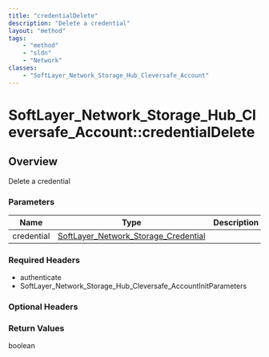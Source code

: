 ```yaml
---
title: "credentialDelete"
description: "Delete a credential"
layout: "method"
tags:
    - "method"
    - "sldn"
    - "Network"
classes:
    - "SoftLayer_Network_Storage_Hub_Cleversafe_Account"
---
```

# SoftLayer_Network_Storage_Hub_Cleversafe_Account::credentialDelete
## Overview 
Delete a credential 

### Parameters 
|Name | Type | Description |
| --- | --- | --- |
|credential| <a href='/reference/datatypes/SoftLayer_Network_Storage_Credential'>SoftLayer_Network_Storage_Credential </a>| |


### Required Headers
* authenticate
* SoftLayer_Network_Storage_Hub_Cleversafe_AccountInitParameters

### Optional Headers

### Return Values
boolean
